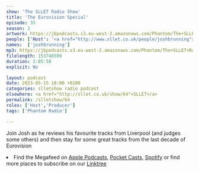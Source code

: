 ```yaml
---
show: 'The SLLET Radio Show'
title: 'The Eurovision Special'
episode: 35
season: 2
artwork: https://jbpodcasts.s3.eu-west-2.amazonaws.com/Phantom/The+SLLET+Radio+Show/SLLET+square.png
people: ['Host': '<a href="http://www.sllet.co.uk/people/joshbrunning">Josh Brunning</a>']
names:  ['joshbrunning']
mp3: https://jbpodcasts.s3.eu-west-2.amazonaws.com/Phantom/The+SLLET+Radio+Show/2023-05-15+-+64.mp3
filelength: 153746599
duration: 2:05:58
explicit: No

layout: podcast
date: 2023-05-15 18:00 +0100
categories: slletshow radio podcast
elsewhere: <a href="http://sllet.co.uk/show/64">SLLET</a>
permalink: /slletshow/64
roles: ['Host','Producer']
tags: ['Phantom Radio']

---
```


Join Josh as he reviews his favourite tracks from Liverpool (and judges some others) and then stay for some great tracks from the last decade of Eurovision

<li>Find the Megafeed on <a href="https://podcasts.apple.com/us/podcast/phantom-radio-all-the-shows/id1659527657">Apple Podcasts</a>, <a href="https://pca.st/5rlgsndl">Pocket Casts</a>, <a href="https://open.spotify.com/show/1WGc6YCF3UfAL7E62gHLAS?si=eff5901deb8d498e">Spotify</a> or find more places to subscribe on our <a href="https://linktr.ee/phantomradious">Linktree</a></li>
